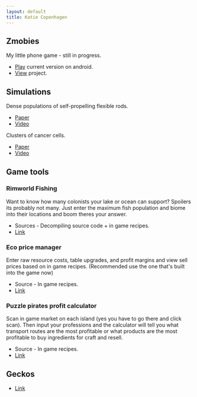 ```yaml
---
layout: default
title: Katie Copenhagen
---
```


## Zmobies


My little phone game - still in progress. 

- [Play](https://drive.google.com/drive/folders/17zrzNiEpyXOREk8mxCjegsc7m3ZJezom?usp=drive_link) current version on android. 
- [View](https://github.com/kcopenhagen/Zmobies) project.

## Simulations

Dense populations of self-propelling flexible rods. 

- [Paper](https://www.biorxiv.org/content/10.1101/2025.05.23.655808v1.abstract)
- [Video](/monolayer.html)

Clusters of cancer cells.

- [Paper](https://www.science.org/doi/full/10.1126/sciadv.aar8483)
- [Video](/cellcluster.html)

## Game tools

### Rimworld Fishing

Want to know how many colonists your lake or ocean can support? Spoilers its probably not many. Just enter the maximum fish population and biome into their locations and boom theres your answer.

- Sources - Decompiling source code + in game recipes.
- [Link](https://docs.google.com/spreadsheets/d/1biboWS91NA_R3jlMm1soEXaK-HXUMTozSKbAS0gy6rY/copy)

### Eco price manager

Enter raw resource costs, table upgrades, and profit margins and view sell prices based on in game recipes. (Recommended use the one that's built into the game now)

- Source - In game recipes.
- [Link](https://docs.google.com/spreadsheets/d/1w-Hwnca9-3L5g1W_L1PgbY5vgGsHhgfcSNO3lNvM898/copy)

### Puzzle pirates profit calculator

Scan in game market on each island (yes you have to go there and click scan). Then input your professions and the calculator will tell you what transport routes are the most profitable or what products are the most profitable to buy ingredients for craft and resell. 

- Source - In game recipes.
- [Link](https://github.com/kerbonk/YPP-stalls)


## Geckos

- [Link](https://www.morphmarket.com/stores/kcopenhagen/)
